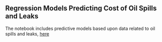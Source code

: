 ## Regression Models Predicting Cost of Oil Spills and Leaks
The notebook includes predictive models based upon data related to oil spills and leaks, [here](https://www.kaggle.com/usdot/pipeline-accidents)


